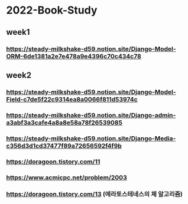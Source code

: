 # 2022-Book-Study
## week1 
### https://steady-milkshake-d59.notion.site/Django-Model-ORM-6de1381a2e7e478a9e4396c70c434c78


## week2
### https://steady-milkshake-d59.notion.site/Django-Model-Field-c7de5f22c9314ea8a0066f811d53974c

### https://steady-milkshake-d59.notion.site/Django-admin-a3abf3a3cafe4a8a8e58a78f26539085

### https://steady-milkshake-d59.notion.site/Django-Media-c356d3d1cd37477f89a72656592f4f9b


### https://doragoon.tistory.com/11
### https://www.acmicpc.net/problem/2003

### https://doragoon.tistory.com/13 (에라토스테네스의 체 알고리즘)